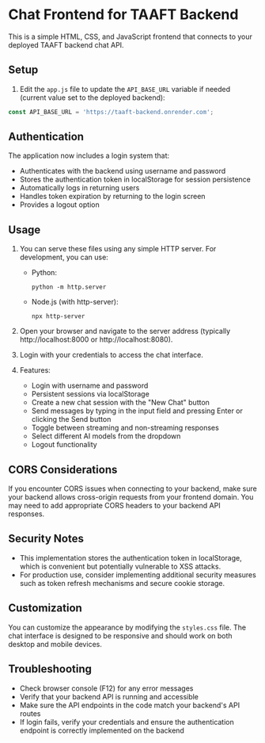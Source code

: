 # Chat Frontend for TAAFT Backend

This is a simple HTML, CSS, and JavaScript frontend that connects to your deployed TAAFT backend chat API.

## Setup

1. Edit the `app.js` file to update the `API_BASE_URL` variable if needed (current value set to the deployed backend):

```javascript
const API_BASE_URL = 'https://taaft-backend.onrender.com';
```

## Authentication

The application now includes a login system that:
- Authenticates with the backend using username and password
- Stores the authentication token in localStorage for session persistence
- Automatically logs in returning users
- Handles token expiration by returning to the login screen
- Provides a logout option

## Usage

1. You can serve these files using any simple HTTP server. For development, you can use:

   - Python:
     ```
     python -m http.server
     ```
   
   - Node.js (with http-server):
     ```
     npx http-server
     ```

2. Open your browser and navigate to the server address (typically http://localhost:8000 or http://localhost:8080).

3. Login with your credentials to access the chat interface.

4. Features:
   - Login with username and password
   - Persistent sessions via localStorage
   - Create a new chat session with the "New Chat" button
   - Send messages by typing in the input field and pressing Enter or clicking the Send button
   - Toggle between streaming and non-streaming responses
   - Select different AI models from the dropdown
   - Logout functionality

## CORS Considerations

If you encounter CORS issues when connecting to your backend, make sure your backend allows cross-origin requests from your frontend domain. You may need to add appropriate CORS headers to your backend API responses.

## Security Notes

- This implementation stores the authentication token in localStorage, which is convenient but potentially vulnerable to XSS attacks.
- For production use, consider implementing additional security measures such as token refresh mechanisms and secure cookie storage.

## Customization

You can customize the appearance by modifying the `styles.css` file. The chat interface is designed to be responsive and should work on both desktop and mobile devices.

## Troubleshooting

- Check browser console (F12) for any error messages
- Verify that your backend API is running and accessible
- Make sure the API endpoints in the code match your backend's API routes
- If login fails, verify your credentials and ensure the authentication endpoint is correctly implemented on the backend 